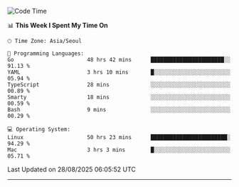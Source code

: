 <!---
[![JS's LinkedIn](https://img.shields.io/badge/LinkedIn-blue?style=for-the-badge&logo=linkedin)](https://www.linkedin.com/in/jaeseung-lee-5a2a32139/) 
[![JS's Notion](https://img.shields.io/badge/Notion-black?style=for-the-badge&logo=notion)](https://bit.ly/ljswiki1) <br><br>
-->
<!-- ![JS's GitHub stats](https://github-readme-stats-lemon-five.vercel.app/api?username=tkxkd0159&hide=contribs,prs,stars,issues&show_icons=true&theme=react&include_all_commits=true)   -->
<!-- ![Top Langs](https://github-readme-stats-lemon-five.vercel.app/api/top-langs/?username=tkxkd0159&layout=compact&hide=jupyter%20notebook,scss,html,css&langs_count=10)  -->


<!--START_SECTION:waka-->
![Code Time](http://img.shields.io/badge/Code%20Time-4%2C317%20hrs%2035%20mins-blue)

📊 **This Week I Spent My Time On** 

```text
🕑︎ Time Zone: Asia/Seoul

💬 Programming Languages: 
Go                       48 hrs 42 mins      ███████████████████████░░   91.13 % 
YAML                     3 hrs 10 mins       █░░░░░░░░░░░░░░░░░░░░░░░░   05.94 % 
TypeScript               28 mins             ░░░░░░░░░░░░░░░░░░░░░░░░░   00.89 % 
Smarty                   18 mins             ░░░░░░░░░░░░░░░░░░░░░░░░░   00.59 % 
Bash                     9 mins              ░░░░░░░░░░░░░░░░░░░░░░░░░   00.29 % 

💻 Operating System: 
Linux                    50 hrs 23 mins      ████████████████████████░   94.29 % 
Mac                      3 hrs 3 mins        █░░░░░░░░░░░░░░░░░░░░░░░░   05.71 % 
```


 Last Updated on 28/08/2025 06:05:52 UTC
<!--END_SECTION:waka-->

---
<!---
<a href="https://github.com/tkxkd0159/books">
  <img align="center" src="https://github-readme-stats-lemon-five.vercel.app/api/pin/?username=tkxkd0159&repo=books&theme=react" />
</a>
-->

<!---
- 🔭 I’m currently working on ...
- 🌱 I’m currently learning blockchain and distributed network
- 👯 I’m looking to collaborate on ...
- 🤔 I’m looking for help with ...
- 💬 Ask me about ...
- 📫 How to reach me: ...
- 😄 Pronouns: ...
- ⚡ Fun fact: ...
-->
